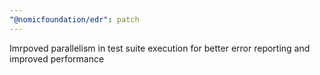 ```yaml
---
"@nomicfoundation/edr": patch
---
```


Imrpoved parallelism in test suite execution for better error reporting and improved performance
